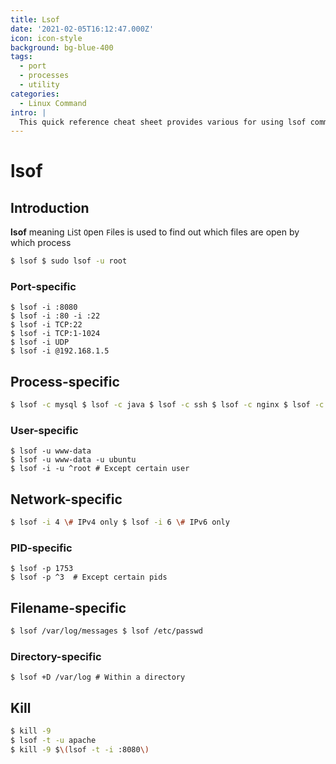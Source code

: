 ```yaml
---
title: Lsof
date: '2021-02-05T16:12:47.000Z'
icon: icon-style
background: bg-blue-400
tags:
  - port
  - processes
  - utility
categories:
  - Linux Command
intro: |
  This quick reference cheat sheet provides various for using lsof command.
---
```


# lsof

## Introduction

**lsof** meaning `L`i`S`t `O`pen `F`iles is used to find out which files are open by which process

```bash
$ lsof $ sudo lsof -u root
```
### Port-specific

```shell
$ lsof -i :8080
$ lsof -i :80 -i :22
$ lsof -i TCP:22
$ lsof -i TCP:1-1024
$ lsof -i UDP
$ lsof -i @192.168.1.5
```

## Process-specific

```bash
$ lsof -c mysql $ lsof -c java $ lsof -c ssh $ lsof -c nginx $ lsof -c ssh -c httpd
```
### User-specific

```shell
$ lsof -u www-data
$ lsof -u www-data -u ubuntu
$ lsof -i -u ^root # Except certain user
```

## Network-specific

```bash
$ lsof -i 4 \# IPv4 only $ lsof -i 6 \# IPv6 only
```
### PID-specific
```shell
$ lsof -p 1753
$ lsof -p ^3  # Except certain pids
```

## Filename-specific

```bash
$ lsof /var/log/messages $ lsof /etc/passwd
```
### Directory-specific
```shell
$ lsof +D /var/log # Within a directory
```

## Kill

```bash
$ kill -9
$ lsof -t -u apache
$ kill -9 $\(lsof -t -i :8080\)
```